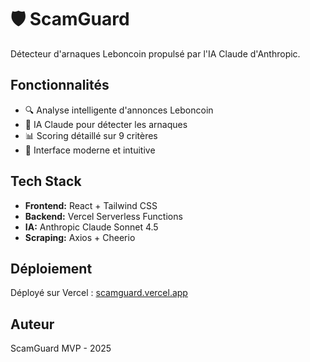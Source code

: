 # 🛡️ ScamGuard

Détecteur d'arnaques Leboncoin propulsé par l'IA Claude d'Anthropic.

## Fonctionnalités

- 🔍 Analyse intelligente d'annonces Leboncoin
- 🤖 IA Claude pour détecter les arnaques
- 📊 Scoring détaillé sur 9 critères
- 🎨 Interface moderne et intuitive

## Tech Stack

- **Frontend:** React + Tailwind CSS
- **Backend:** Vercel Serverless Functions
- **IA:** Anthropic Claude Sonnet 4.5
- **Scraping:** Axios + Cheerio

## Déploiement

Déployé sur Vercel : [scamguard.vercel.app](https://scamguard.vercel.app)

## Auteur

ScamGuard MVP - 2025